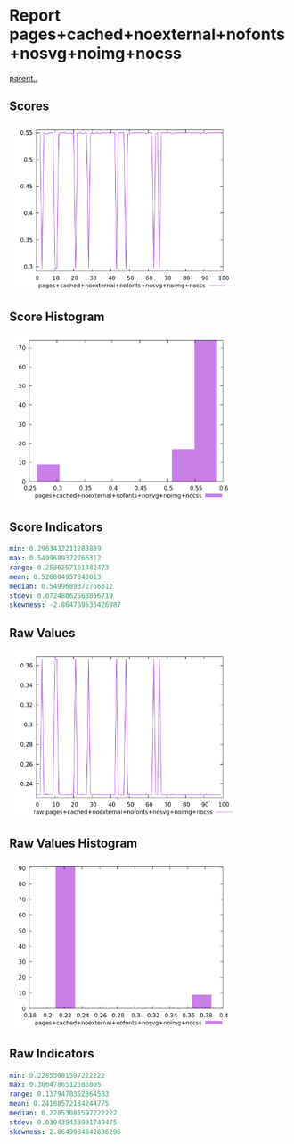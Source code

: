 # Report pages+cached+noexternal+nofonts+nosvg+noimg+nocss

[parent..](./..)  


## Scores

![score](./score.png)  

## Score Histogram

![hist](./hist.png)  

## Score Indicators

```yaml
min: 0.2963432211283839
max: 0.5499689372766312
range: 0.2536257161482473
mean: 0.526804957843013
median: 0.5499689372766312
stdev: 0.07248062568056719
skewness: -2.864769535426987

```

## Raw Values

![raw](./raw.png)  

## Raw Values Histogram

![raw hist](./raw_hist.png)  

## Raw Indicators

```yaml
min: 0.22853081597222222
max: 0.3664786512586805
range: 0.1379478352864583
mean: 0.24108572184244775
median: 0.22853081597222222
stdev: 0.039435433931749475
skewness: 2.8649984842636296

```

<style>
  img {
    max-width: 80%;
  }
</style>
      
